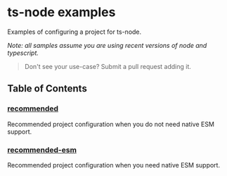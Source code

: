 # ts-node examples

Examples of configuring a project for ts-node.

*Note: all samples assume you are using recent versions of node and typescript.*

> Don't see your use-case?  Submit a pull request adding it.

## Table of Contents

### [recommended](./recommended)

Recommended project configuration when you do not need native ESM support.

### [recommended-esm](./recommended-esm)

Recommended project configuration when you need native ESM support.
